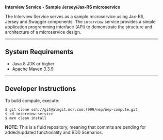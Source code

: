 **Interview Service - Sample Jersey/Jax-RS microservice**

The Interview Service serves as a sample microservice using Jax-RS, Jersey and Swagger components.  The `interview`
service provides a simple application programming interface (API) to demonstrate the structure and architecture of
a microservice design.

---
## System Requirements

- Java 8 JDK or higher
- Apache Maven 3.3.9

---

## Developer Instructions

To build compute, execute:

```
$ git clone ssh://git@almgit.ncr.com:7999/nep/nep-compute.git
$ cd interview-service
$ mvn clean install
```

**NOTE**: This is a fluid repository, meaning that commits are pending for added/updated functionality and BDD Scenarios.
